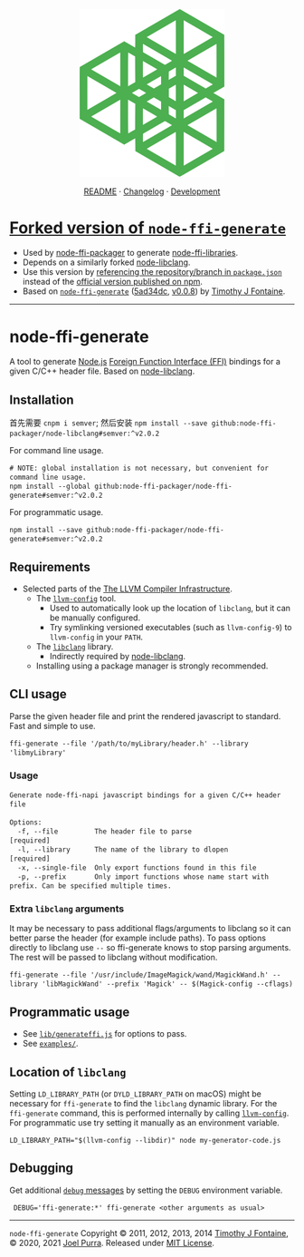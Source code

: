 <p align="center">
  <a href="https://github.com/node-ffi-packager"><img src="https://raw.githubusercontent.com/node-ffi-packager/resources/master/logotype/node-ffi-packager.svg?sanitize=true" alt="node-ffi-packager logotype, impossible cubes in green" width="256" border="0" /></a>
</p>

<p align="center">
  <a href="https://github.com/node-ffi-packager/node-ffi-generate">README</a> &middot; <a href="./CHANGELOG.md">Changelog</a> &middot; <a href="./DEVELOP.md">Development</a>
</p>

# [Forked version of `node-ffi-generate`](https://github.com/node-ffi-packager/node-ffi-generate)

- Used by [node-ffi-packager](https://github.com/node-ffi-packager) to generate [node-ffi-libraries](https://github.com/node-ffi-libraries).
- Depends on a similarly forked [node-libclang](https://github.com/node-ffi-packager/node-libclang).
- Use this version by [referencing the repository/branch in `package.json`](https://docs.npmjs.com/configuring-npm/package-json.html#github-urls) instead of the [official version published on npm](https://www.npmjs.com/package/ffi-generate).
- Based on [`node-ffi-generate`](https://github.com/tjfontaine/node-ffi-generate) ([5ad34dc](https://github.com/tjfontaine/node-ffi-generate/commit/5ad34dc69befbd59601c507c90571b1662e0e66d), [v0.0.8](https://github.com/tjfontaine/node-ffi-generate/releases/tag/v0.0.8)) by [Timothy J Fontaine](https://github.com/tjfontaine).

---

# node-ffi-generate

A tool to generate [Node.js](https://nodejs.org/en/) [Foreign Function Interface (FFI)](https://en.wikipedia.org/wiki/Foreign_function_interface) bindings for a given C/C++ header file. Based on [node-libclang](https://github.com/node-ffi-packager/node-libclang).

## Installation

首先需要 `cnpm i semver`;
然后安装 `npm install --save github:node-ffi-packager/node-libclang#semver:^v2.0.2`

For command line usage.

```shell
# NOTE: global installation is not necessary, but convenient for command line usage.
npm install --global github:node-ffi-packager/node-ffi-generate#semver:^v2.0.2
```

For programmatic usage.

```shell
npm install --save github:node-ffi-packager/node-ffi-generate#semver:^v2.0.2
```

## Requirements

- Selected parts of the [The LLVM Compiler Infrastructure](https://llvm.org/).
  - The [`llvm-config`](https://llvm.org/) tool.
    - Used to automatically look up the location of `libclang`, but it can be manually configured.
    - Try symlinking versioned executables (such as `llvm-config-9`) to `llvm-config` in your `PATH`.
  - The [`libclang`](https://clang.llvm.org/) library.
    - Indirectly required by [node-libclang](https://github.com/node-ffi-packager/node-libclang).
  - Installing using a package manager is strongly recommended.

## CLI usage

Parse the given header file and print the rendered javascript to standard. Fast and simple to use.

```shell
ffi-generate --file '/path/to/myLibrary/header.h' --library 'libmyLibrary'
```

### Usage

```text
Generate node-ffi-napi javascript bindings for a given C/C++ header file

Options:
  -f, --file         The header file to parse                                                              [required]
  -l, --library      The name of the library to dlopen                                                     [required]
  -x, --single-file  Only export functions found in this file
  -p, --prefix       Only import functions whose name start with prefix. Can be specified multiple times.
```

### Extra `libclang` arguments

It may be necessary to pass additional flags/arguments to libclang so it can better parse the header (for example include paths). To pass options directly to libclang use `--` so ffi-generate knows to stop parsing arguments. The rest will be passed to libclang without modification.

```shell
ffi-generate --file '/usr/include/ImageMagick/wand/MagickWand.h' --library 'libMagickWand' --prefix 'Magick' -- $(Magick-config --cflags)
```

## Programmatic usage

- See [`lib/generateffi.js`](./lib/generateffi.js) for options to pass.
- See [`examples/`](./examples/).

## Location of `libclang`

Setting `LD_LIBRARY_PATH` (or `DYLD_LIBRARY_PATH` on macOS) might be necessary for `ffi-generate` to find the `libclang` dynamic library. For the `ffi-generate` command, this is performed internally by calling [`llvm-config`](https://llvm.org/docs/CommandGuide/llvm-config.html). For programmatic use try setting it manually as an environment variable.

```shell
LD_LIBRARY_PATH="$(llvm-config --libdir)" node my-generator-code.js
```

## Debugging

Get additional [`debug` messages](https://github.com/visionmedia/debug) by setting the `DEBUG` environment variable.

```shell
 DEBUG='ffi-generate:*' ffi-generate <other arguments as usual>
```

---

`node-ffi-generate` Copyright &copy; 2011, 2012, 2013, 2014 [Timothy J Fontaine](https://github.com/tjfontaine), &copy; 2020, 2021 [Joel Purra](https://joelpurra.com/). Released under [MIT License](https://opensource.org/licenses/MIT).
